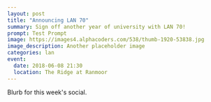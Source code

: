 ```yaml
---
layout: post
title: "Announcing LAN 70"
summary: Sign off another year of university with LAN 70!
prompt: Test Prompt
image: https://images4.alphacoders.com/538/thumb-1920-53838.jpg
image_description: Another placeholder image
categories: lan
event:
  date: 2018-06-08 21:30
  location: The Ridge at Ranmoor
---
```


Blurb for this week's social.
